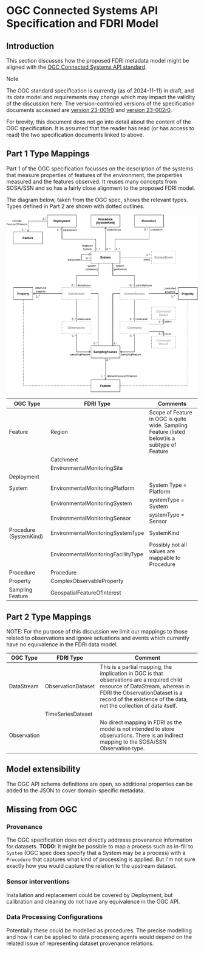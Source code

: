 # OGC Connected Systems API Specification and FDRI Model

## Introduction

This section discusses how the proposed FDRI metadata model might be aligned with the [OGC Connected Systems API standard](https://ogcapi.ogc.org/connectedsystems/). 

> [!NOTE]
> The OGC standard specification is currently (as of 2024-11-11) in draft, and its data model and requirements may change which may impact the validity of the discussion here. The version-controlled versions of the specification documents accessed are [version 23-001r0](https://docs.ogc.org/DRAFTS/23-001r0.html) and [version 23-002r0](https://docs.ogc.org/DRAFTS/23-002r0.html).

For brevity, this document does not go into detail about the content of the OGC specification. It is assumed that the reader has read (or has access to read) the two specification documents linked to above.

## Part 1 Type Mappings

Part 1 of the OGC specification focusses on the description of the systems that measure properties of features of the environment, the properties measured and the features observed. It reuses many concepts from SOSA/SSN and so has a fairly close alignment to the proposed FDRI model.

The diagram below, taken from the OGC spec, shows the relevant types. Types defined in Part 2 are shown with dotted outlines.

![OGC resource types diagram](ogc-types.png)

| OGC Type | FDRI Type | Comments
|----------|-----------|----------|
| Feature           | Region | Scope of Feature in OGC is quite wide. Sampling Feature (listed below)is a subtype of Feature |
|                   | Catchment | |
|                   | EnvironmentalMonitoringSite | |
| Deployment        |
| System            | EnvironmentalMonitoringPlatform | System Type = Platform
|                   | EnvironmentalMonitoringSystem | systemType = System
|                   | EnvironmentalMonitoringSensor | systemType = Sensor
| Procedure (SystemKind) | EnvironmentalMonitoringSystemType | SystemKind
|                   | EnvironmentalMonitoringFacilityType | Possibly not all values are mappable to Procedure
| Procedure         | Procedure |
| Property          | ComplexObservableProperty |
| Sampling Feature  | GeospatialFeatureOfInterest |

## Part 2 Type Mappings

NOTE: For the purpose of this discussion we limit our mappings to those related to observations and ignore actuations and events which currently have no equivalence in the FDRI data model.

| OGC Type | FDRI Type | Comment |
|----------|-----------|----------|
| DataStream | ObservationDataset | This is a partial mapping, the implication in OGC is that observations are a required child resource of DataStream, whereas in FDRI the ObservationDataset is a record of the existence of the data, not the collection of data itself. 
|            | TimeSeriesDataset |
| Observation | | No direct mapping in FDRI as the model is not intended to store observations. There is an indirect mapping to the SOSA/SSN Observation type.

## Model extensibility

The OGC API schema definitions are open, so additional properties can be added to the JSON to cover domain-specific metadata.

## Missing from OGC

### Provenance

The OGC specification does not directly addresss provenance information for datasets.
**TODO**: It might be possible to map a process such as in-fill to `System` (OGC spec does specify that a System may be a process) with a `Procedure` that captures what kind of processing is applied. But I'm not sure exactly how you would capture the relation to the upstream dataset.

### Sensor interventions

Installation and replacement could be covered by Deployment, but calibration and cleaning do not have any equivalence in the OGC API.

### Data Processing Configurations

Potentially these could be modelled as procedures. The precise modelling and how it can be applied to data processing agents would depend on the related issue of representing dataset provenance relations.